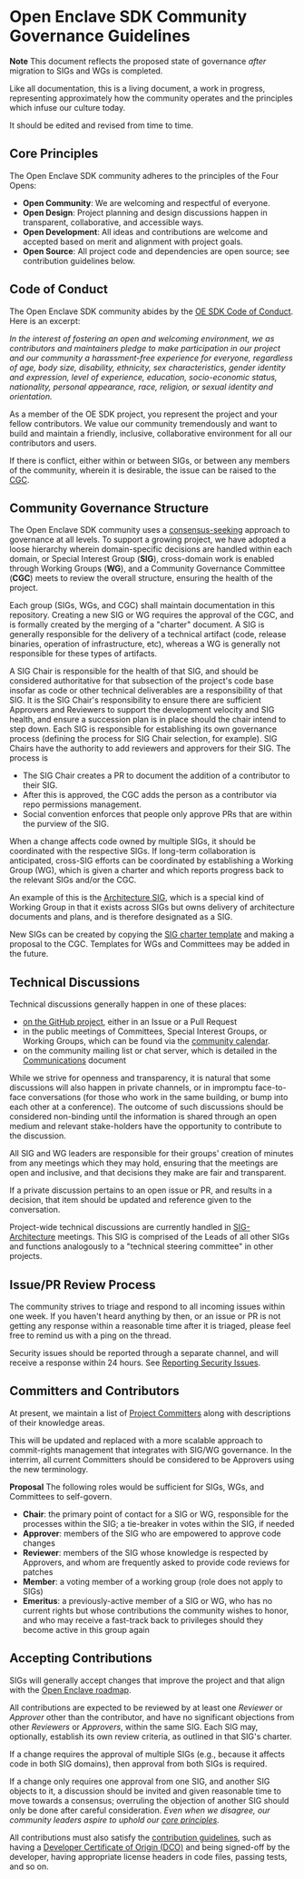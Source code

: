 Open Enclave SDK Community Governance Guidelines
==========================

**Note**
This document reflects the proposed state of governance *after* migration to SIGs and WGs is completed.

Like all documentation, this is a living document, a work in progress, representing
approximately how the community operates and the principles which infuse our
culture today.

It should be edited and revised from time to time.

Core Principles
---------------

The Open Enclave SDK community adheres to the principles of the Four Opens:

* **Open Community**: We are welcoming and respectful of everyone.
* **Open Design**: Project planning and design discussions happen in transparent, collaborative, and accessible ways.
* **Open Development**: All ideas and contributions are welcome and accepted based on merit and alignment with project goals.
* **Open Source**: All project code and dependencies are open source; see contribution guidelines below.

Code of Conduct
---------------

The Open Enclave SDK community abides by the
[OE SDK Code of Conduct](../CODE_OF_CONDUCT.md). Here is an
excerpt:

*In the interest of fostering an open and welcoming environment, we as
contributors and maintainers pledge to make participation in our project and our
community a harassment-free experience for everyone, regardless of age, body
size, disability, ethnicity, sex characteristics, gender identity and
expression, level of experience, education, socio-economic status, nationality,
personal appearance, race, religion, or sexual identity and orientation.*

As a member of the OE SDK project, you represent the project and your fellow
contributors. We value our community tremendously and want to build and maintain
a friendly, inclusive, collaborative environment for all our contributors and
users.

If there is conflict, either within or between SIGs, or between any members of
the community, wherein it is desirable, the issue can be raised to the [CGC](governance/README.md).

Community Governance Structure
------------------------------

The Open Enclave SDK community uses a
[consensus-seeking](https://en.wikipedia.org/wiki/Consensus-seeking_decision-making)
approach to governance at all levels. To support a growing project, we have
adopted a loose hierarchy wherein domain-specific decisions are handled within
each domain, or Special Interest Group (**SIG**), cross-domain work is enabled
through Working Groups (**WG**), and a Community Governance Committee (**CGC**)
meets to review the overall structure, ensuring the health of the project.

Each group (SIGs, WGs, and CGC) shall maintain documentation in this repository.
Creating a new SIG or WG requires the approval of the CGC, and is formally
created by the merging of a "charter" document. A SIG is generally responsible
for the delivery of a technical artifact (code, release binaries, operation of
infrastructure, etc), whereas a WG is generally not responsible for these types
of artifacts.

A SIG Chair is responsible for the health of that SIG, and should be considered
authoritative for that subsection of the project's code base insofar as code or
other technical deliverables are a responsibility of that SIG. It is the SIG
Chair's responsibility to ensure there are sufficient Approvers and Reviewers to
support the development velocity and SIG health, and ensure a succession plan is
in place should the chair intend to step down. Each SIG is responsible for
establishing its own governance process (defining the process for SIG Chair
selection, for example). SIG Chairs have the authority to add reviewers and
approvers for their SIG. The process is
* The SIG Chair creates a PR to document the addition of a contributor to their SIG. 
* After this is approved, the CGC adds the person as a contributor via repo permissions management.
* Social convention enforces that people only approve PRs that are within the purview of the SIG.

When a change affects code owned by multiple SIGs, it should be coordinated with
the respective SIGs. If long-term collaboration is anticipated, cross-SIG
efforts can be coordinated by establishing a Working Group (WG), which is given
a charter and which reports progress back to the relevant SIGs and/or the CGC.

An example of this is the [Architecture SIG](sig-architecture), which is a
special kind of Working Group in that it exists across SIGs but owns delivery of
architecture documents and plans, and is therefore designated as a SIG.

New SIGs can be created by copying the
[SIG charter template](governance/sig-charter-template.md) and making a proposal
to the CGC. Templates for WGs and Committees may be added in the future.

Technical Discussions
---------------------

Technical discussions generally happen in one of these places:

* [on the GitHub project](https://github.com/openenclave/openenclave), either in
  an Issue or a Pull Request
* in the public meetings of Committees, Special Interest Groups, or Working Groups, which can be found via the [community calendar](https://lists.confidentialcomputing.io/calendar).
* on the community mailing list or chat server, which is detailed in the [Communications](Communication.md) document

While we strive for openness and transparency, it is natural that some
discussions will also happen in private channels, or in impromptu face-to-face
conversations (for those who work in the same building, or bump into each other
at a conference). The outcome of such discussions should be considered
non-binding until the information is shared through an open medium and relevant
stake-holders have the opportunity to contribute to the discussion.

All SIG and WG leaders are responsible for their groups' creation of minutes from
any meetings which they may hold, ensuring that the meetings are open and inclusive, and
that decisions they make are fair and transparent.

If a private discussion pertains to an open issue or PR, and results in a
decision, that item should be updated and reference given to the conversation.

Project-wide technical discussions are currently handled in
[SIG-Architecture](sig-architecture/README.md) meetings. This SIG is comprised
of the Leads of all other SIGs and functions analogously to a "technical
steering committee" in other projects.

Issue/PR Review Process
-----------------------

The community strives to triage and respond to all incoming issues within one
week. If you haven't heard anything by then, or an issue or PR is not getting
any response within a reasonable time after it is triaged, please feel free to
remind us with a ping on the thread.

Security issues should be reported through a separate channel, and
will receive a response within 24 hours. See [Reporting Security
Issues](Contributing.md#reporting-security-issues).

Committers and Contributors
---------------------------

At present, we maintain a list of [Project Committers](Committers.md) along with
descriptions of their knowledge areas.

This will be updated and replaced with a more scalable approach to commit-rights
management that integrates with SIG/WG governance. In the interrim, all current
Committers should be considered to be Approvers using the new terminology.

**Proposal** The following roles would be sufficient for SIGs, WGs, and
Committees to self-govern.

- **Chair**: the primary point of contact for a SIG or WG, responsible for the
  processes within the SIG; a tie-breaker in votes within the SIG, if needed
- **Approver**: members of the SIG who are empowered to approve code changes
- **Reviewer**: members of the SIG whose knowledge is respected by Approvers,
  and whom are frequently asked to provide code reviews for patches
- **Member**: a voting member of a working group (role does not apply to SIGs)
- **Emeritus**: a previously-active member of a SIG or WG, who has no current
  rights but whose contributions the community wishes to honor, and who may
  receive a fast-track back to privileges should they become active in this
  group again

Accepting Contributions
-----------------------

SIGs will generally accept changes that improve the project and that align with the
[Open Enclave roadmap](https://github.com/openenclave/openenclave/projects).

All contributions are expected to be reviewed by at least one *Reviewer* or
*Approver* other than the contributor, and have no significant objections from
other *Reviewers* or *Approvers*, within the same SIG. Each SIG may,
optionally, establish its own review criteria, as outlined in that SIG's
charter.

If a change requires the approval of multiple SIGs (e.g., because it affects
code in both SIG domains), then approval from both SIGs is required.

If a change only requires one approval from one SIG, and another SIG objects to
it, a discussion should be invited and given reasonable time to move towards a
consensus; overruling the objection of another SIG should only be done after
careful consideration. *Even when we disagree, our community leaders aspire to
uphold our [core principles](#core-principles).*

All contributions must also satisfy the
[contribution guidelines](Contributing.md), such as having a
[Developer Certificate of Origin (DCO)](https://developercertificate.org/) and
being signed-off by the developer, having appropriate license headers in code
files, passing tests, and so on.
